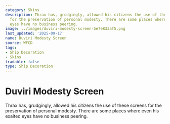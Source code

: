 ```yaml
---
category: Skins
description: Thrax has, grudgingly, allowed his citizens the use of these screens
  for the preservation of personal modesty. There are some places where even his exalted
  eyes have no business peering.
image: ../images/duviri-modesty-screen-5e7e833af5.png
last_updated: '2025-09-17'
name: Duviri Modesty Screen
source: WFCD
tags:
- Ship Decoration
- Skins
tradable: false
type: Ship Decoration
---
```


# Duviri Modesty Screen

Thrax has, grudgingly, allowed his citizens the use of these screens for the preservation of personal modesty. There are some places where even his exalted eyes have no business peering.

